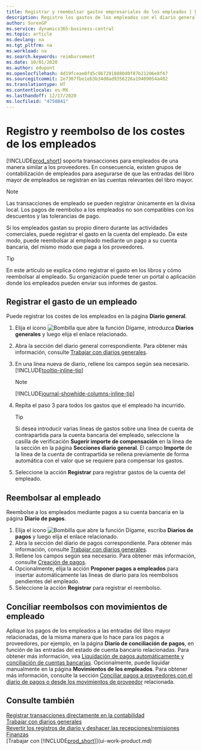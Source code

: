 ```yaml
---
title: Registrar y reembolsar gastos empresariales de los empleados | Documentos de Microsoft
description: Registre los gastos de los empleados con el diario general en la cuenta del empleado y luego registre un pago a la cuenta bancaria del empleado para reembolsar el gasto relacionado con el negocio.
author: SorenGP
ms.service: dynamics365-business-central
ms.topic: article
ms.devlang: na
ms.tgt_pltfrm: na
ms.workload: na
ms.search.keywords: reimbursement
ms.date: 10/01/2020
ms.author: edupont
ms.openlocfilehash: 4d19fceae0fd5c9b72910880d0f87b21206e8f47
ms.sourcegitcommit: 2e7307fbe1eb3b34d0ad9356226a19409054a402
ms.translationtype: HT
ms.contentlocale: es-MX
ms.lasthandoff: 12/17/2020
ms.locfileid: "4750841"
---
```

# <a name="record-and-reimburse-employees-expenses"></a>Registro y reembolso de los costes de los empleados

[!INCLUDE[prod_short](includes/prod_short.md)] soporta transacciones para empleados de una manera similar a los proveedores. En consecuencia, existen grupos de contabilización de empleados para asegurarse de que las entradas del libro mayor de empleados se registran en las cuentas relevantes del libro mayor.

> [!NOTE]  
> Las transacciones de empleado se pueden registrar únicamente en la divisa local. Los pagos de reembolso a los empleados no son compatibles con los descuentos y las tolerancias de pago.

Si los empleados gastan su propio dinero durante las actividades comerciales, puede registrar el gasto en la cuenta del empleado. De este modo, puede reembolsar al empleado mediante un pago a su cuenta bancaria, del mismo modo que paga a los proveedores.  

> [!TIP]
> En este artículo se explica cómo registrar el gasto en los libros y cómo reembolsar al empleado. Su organización puede tener un portal o aplicación donde los empleados pueden enviar sus informes de gastos.

## <a name="to-record-an-employees-expense"></a>Registrar el gasto de un empleado
Puede registrar los costes de los empleados en la página **Diario general**.
1. Elija el icono ![Bombilla que abre la función Dígame](media/ui-search/search_small.png "Dígame qué desea hacer"), introduzca **Diarios generales** y luego elija el enlace relacionado.
2. Abra la sección del diario general correspondiente. Para obtener más información, consulte [Trabajar con diarios generales](ui-work-general-journals.md).
3. En una línea nueva de diario, rellene los campos según sea necesario. [!INCLUDE[tooltip-inline-tip](includes/tooltip-inline-tip_md.md)]    

    > [!NOTE]
    > [!INCLUDE[journal-showhide-columns-inline-tip](includes/journal-showhide-columns-inline-tip.md)]
4. Repita el paso 3 para todos los gastos que el empleado ha incurrido.

    > [!TIP]  
    > Si desea introducir varias líneas de gastos sobre una línea de cuenta de contrapartida para la cuenta bancaria del empleado, seleccione la casilla de verificación **Sugerir importe de compensación** en la línea de la sección en la página **Secciones diario general**. El campo **Importe** de la línea de la cuenta de contrapartida se rellena previamente de forma automática con el valor que se requiere para compensar los gastos.
5. Seleccione la acción **Registrar** para registrar gastos de la cuenta del empleado.

## <a name="to-reimburse-an-employee"></a>Reembolsar al empleado
Reembolse a los empleados mediante pagos a su cuenta bancaria en la página **Diario de pagos**.
1. Elija el icono ![Bombilla que abre la función Dígame](media/ui-search/search_small.png "Dígame qué desea hacer"), escriba **Diarios de pagos** y luego elija el enlace relacionado.
2. Abra la sección del diario de pagos correspondiente. Para obtener más información, consulte [Trabajar con diarios generales](ui-work-general-journals.md).
3. Rellene los campos según sea necesario. Para obtener más información, consulte [Creación de pagos](payables-make-payments.md).
4. Opcionalmente, elija la acción **Proponer pagos a empleados** para insertar automáticamente las líneas de diario para los reembolsos pendientes del empleado.
5. Seleccione la acción **Registrar** para registrar el reembolso.  

## <a name="to-reconcile-reimbursements-with-employee-ledger-entries"></a>Conciliar reembolsos con movimientos de empleado
Aplique los pagos de los empleados a las entradas del libro mayor relacionadas, de la misma manera que lo hace para los pagos a proveedores, por ejemplo, en la página **Diario de conciliación de pagos**, en función de las entradas del estado de cuenta bancario relacionadas. Para obtener más información, vea [Liquidación de pagos automáticamente y conciliación de cuentas bancarias](receivables-apply-payments-auto-reconcile-bank-accounts.md). Opcionalmente, puede liquidar manualmente en la página **Movimientos de los empleados**. Para obtener más información, consulte la sección [Conciliar pagos a proveedores con el diario de pagos o desde los movimientos de proveedor](payables-how-apply-purchase-transactions-manually.md) relacionada.  

## <a name="see-also"></a>Consulte también
[Registrar transacciones directamente en la contabilidad](finance-how-post-transactions-directly.md)  
[Trabajar con diarios generales](ui-work-general-journals.md)  
[Revertir los registros de diario y deshacer las recepciones/remisiones](finance-how-reverse-journal-posting.md)  
[Finanzas](finance.md)  
[Trabajar con [!INCLUDE[prod_short](includes/prod_short.md)]](ui-work-product.md)  
